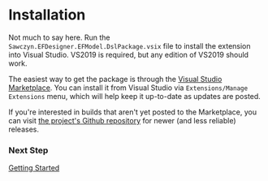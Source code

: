 # Installation

Not much to say here. Run the `Sawczyn.EFDesigner.EFModel.DslPackage.vsix` file to install the extension into Visual Studio. VS2019 is required, but any edition of VS2019 should work.

The easiest way to get the package is through the [Visual Studio Marketplace](https://marketplace.visualstudio.com/items?itemName=michaelsawczyn.EFDesigner). You can install it from Visual
Studio via `Extensions/Manage Extensions` menu, which will help keep it up-to-date as updates are posted.

If you're interested in builds that aren't yet posted to the Marketplace, you can visit [the project's Github repository](https://github.com/msawczyn/EFDesigner)
for newer (and less reliable) releases.

### Next Step 
[Getting Started](Getting-Started)
